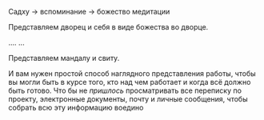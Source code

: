 Садху -> вспоминание -> божество медитации


Представляем дворец и себя в виде божества во дворце.

....
...

Представляем мандалу и свиту.

И вам нужен простой способ наглядного представления работы, чтобы вы могли быть в курсе того, кто над чем работает и когда всё должно быть готово. Что бы не _пришлось_ просматривать все переписку по проекту, электронные документы, почту и личные сообщения, чтобы собрать всю эту информацию воедино


